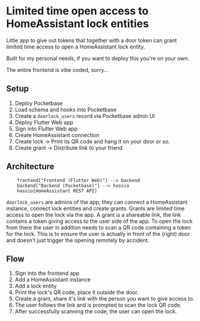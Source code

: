 # Limited time open access to HomeAssistant lock entities

Little app to give out tokens that together with a door token can grant
limited time access to open a HomeAssistant lock entity.

Built for my personal needs, if you want to deploy this you're on your own.

The entire frontend is vibe coded, sorry...

## Setup

1. Deploy Pocketbase
2. Load schema and hooks into Pocketbase
3. Create a `doorlock_users` record via Pocketbase admin UI
4. Deploy Flutter Web app
5. Sign into Flutter Web app
6. Create HomeAssistant connection
7. Create lock -> Print its QR code and hang it on your door or so.
8. Create grant -> Distribute link to your friend.

## Architecture

```mermaid
    frontend["Frontend (Flutter Web)"] --> backend
    backend["Backend (Pocketbase)"] --> hassio
    hassio[HomeAssistant REST API]
```

`doorlock_users` are admins of the app, they can connect a HomeAssistant instance,
connect lock entities and create grants. Grants are limited time access to open the lock
via the app. A grant is a shareable link, the link contains a token giving access to the user
side of the app. To open the lock from there the user in addition needs to scan a QR code
containing a token for the lock. This is to ensure the user is actually in front of the (right)
door and doesn't just trigger the opening remotely by accident.

## Flow

1. Sign into the frontend app
2. Add a HomeAssistant instance
3. Add a lock entity
4. Print the lock's QR code, place it outside the door.
5. Create a grant, share it's link with the person you want to give access to.
6. The user follows the link and is prompted to scan the lock QR code.
7. After successfully scanning the code, the user can open the lock.